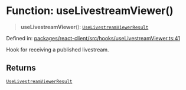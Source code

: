 # Function: useLivestreamViewer()

> **useLivestreamViewer**(): [`UseLivestreamViewerResult`](../interfaces/UseLivestreamViewerResult.md)

Defined in: [packages/react-client/src/hooks/useLivestreamViewer.ts:41](https://github.com/fishjam-cloud/web-client-sdk/blob/00cc23b021c6e87a4a0f647ceccc9acb897b5a38/packages/react-client/src/hooks/useLivestreamViewer.ts#L41)

Hook for receiving a published livestream.

## Returns

[`UseLivestreamViewerResult`](../interfaces/UseLivestreamViewerResult.md)
